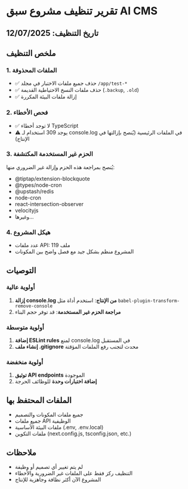 # تقرير تنظيف مشروع سبق AI CMS

## تاريخ التنظيف: 12/07/2025

## ملخص التنظيف

### 1. الملفات المحذوفة
- ✅ حذف جميع ملفات الاختبار في مجلد `/app/test-*`
- ✅ حذف ملفات النسخ الاحتياطية القديمة (`.backup`, `.old`)
- ✅ إزالة ملفات البيئة المكررة

### 2. فحص الأخطاء
- ✅ لا توجد أخطاء TypeScript
- ⚠️ يوجد 309 استخدام لـ console.log في الملفات الرئيسية (يُنصح بإزالتها في الإنتاج)

### 3. الحزم غير المستخدمة المكتشفة
يُنصح بمراجعة هذه الحزم وإزالة غير الضروري منها:
- @tiptap/extension-blockquote
- @types/node-cron
- @upstash/redis
- node-cron
- react-intersection-observer
- velocityjs
- وغيرها...

### 4. هيكل المشروع
- عدد ملفات API: 119 ملف
- المشروع منظم بشكل جيد مع فصل واضح بين المكونات

## التوصيات

### أولوية عالية
1. **إزالة console.log من الإنتاج**: استخدم أداة مثل `babel-plugin-transform-remove-console`
2. **مراجعة الحزم غير المستخدمة**: قد توفر حجم البناء

### أولوية متوسطة
1. **إضافة ESLint rules** لمنع console.log في المستقبل
2. **إنشاء ملف .gitignore** محدث لتجنب رفع الملفات المؤقتة

### أولوية منخفضة
1. **توثيق API endpoints** الموجودة
2. **إضافة اختبارات وحدة** للوظائف الحرجة

## الملفات المحتفظ بها
- جميع ملفات المكونات والتصميم
- جميع ملفات API الوظيفية
- ملفات البيئة الأساسية (.env, .env.local)
- ملفات التكوين (next.config.js, tsconfig.json, etc.)

## ملاحظات
- لم يتم تغيير أي تصميم أو وظيفة
- التنظيف ركز فقط على الملفات غير الضرورية والأخطاء
- المشروع الآن أكثر نظافة وجاهزية للإنتاج 